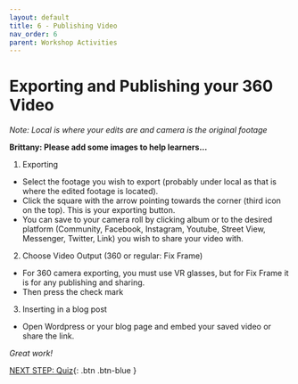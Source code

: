 ```yaml
---
layout: default
title: 6 - Publishing Video 
nav_order: 6
parent: Workshop Activities
---
```

# Exporting and Publishing your 360 Video
_Note: Local is where your edits are and camera is the original footage_

**Brittany: Please add some images to help learners...**

1. Exporting
- Select the footage you wish to export (probably under local as that is where the edited footage is located).
- Click the square with the arrow pointing towards the corner (third icon on the top). This is your exporting button. 
- You can save to your camera roll by clicking album or to the desired platform (Community, Facebook, Instagram, Youtube, Street View, Messenger, Twitter, Link) you wish to share your video with. 

2. Choose Video Output (360 or regular: Fix Frame)
- For  360 camera exporting, you must use VR glasses, but for Fix Frame it is for any publishing and sharing.
- Then press the check mark

3. Inserting in a blog post
- Open Wordpress or your blog page and embed your saved video or share the link. 

_Great work!_

[NEXT STEP: Quiz](quiz.html){: .btn .btn-blue }
